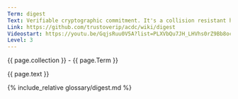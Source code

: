 ```yaml
---
Term: digest
Text: Verifiable cryptographic commitment. It's a collision resistant hash of content
Link: https://github.com/trustoverip/acdc/wiki/digest
Videostart: https://youtu.be/GqjsRuu0V5A?list=PLXVbQu7JH_LHVhs0rZ9Bb8ocyKlPljkaG&t=17m57s
Level: 3
---
```


{{ page.collection }} - {{ page.Term }}

   {{ page.text }}

{% include_relative glossary/digest.md %}
